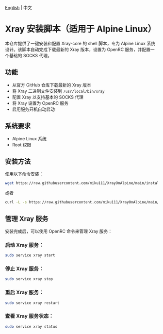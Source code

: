 [English](README_EN.md) | 中文

# Xray 安装脚本（适用于 Alpine Linux）

本仓库提供了一键安装和配置 Xray-core 的 shell 脚本，专为 Alpine Linux 系统设计。该脚本自动完成下载最新的 Xray 版本，设置为 OpenRC 服务，并配置一个基础的 SOCKS 代理。

## 功能
- 从官方 GitHub 仓库下载最新的 Xray 版本
- 将 Xray 二进制文件安装到 `/usr/local/bin/xray`
- 配置 Xray 以支持基本的 SOCKS 代理
- 将 Xray 设置为 OpenRC 服务
- 启用服务开机自动启动

## 系统要求
- Alpine Linux 系统
- Root 权限

## 安装方法
使用以下命令安装：

```sh
wget https://raw.githubusercontent.com/miku111/XrayOnAlpine/main/install-release.sh && bash install-release.sh
```

或者

```sh
curl -L -s https://raw.githubusercontent.com/miku111/XrayOnAlpine/main/install-release.sh | bash
```

## 管理 Xray 服务
安装完成后，可以使用 OpenRC 命令来管理 Xray 服务：

### 启动 Xray 服务：
```sh
sudo service xray start
```

### 停止 Xray 服务：
```sh
sudo service xray stop
```

### 重启 Xray 服务：
```sh
sudo service xray restart
```

### 查看 Xray 服务状态：
```sh
sudo service xray status
```

